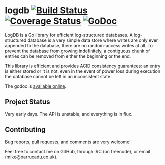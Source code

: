 logdb [![Build Status](https://travis-ci.org/barrucadu/logdb.svg?branch=master)][travis] [![Coverage Status](https://coveralls.io/repos/barrucadu/logdb/badge.svg?branch=master)][coveralls] [![GoDoc](https://godoc.org/github.com/barrucadu/logdb?status.svg)][godoc]
=====

LogDB is a Go library for efficient log-structured databases.  A log-structured
database is a very simple data store where writes are only ever appended to the
database, there are no random-access writes at all.  To prevent the database
from growing indefinitely, a contiguous chunk of entries can be removed from
either the beginning or the end.

This library is efficient and provides ACID consistency guarantees: an entry is
either stored or it is not, even in the event of power loss during execution
the database cannot be left in an inconsistent state.

The godoc is [available online][godoc].

[travis]:    https://travis-ci.org/barrucadu/logdb
[coveralls]: https://coveralls.io/r/barrucadu/logdb?branch=master
[godoc]:     https://godoc.org/github.com/barrucadu/logdb


Project Status
--------------

Very early days.  The API is unstable, and everything is in flux.


Contributing
------------

Bug reports, pull requests, and comments are very welcome!

Feel free to contact me on GitHub, through IRC (on freenode), or email
(mike@barrucadu.co.uk).
